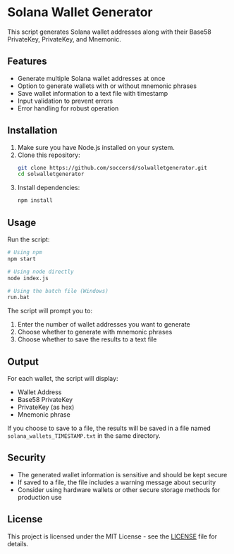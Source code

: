 # Solana Wallet Generator

This script generates Solana wallet addresses along with their Base58 PrivateKey, PrivateKey, and Mnemonic.

## Features

- Generate multiple Solana wallet addresses at once
- Option to generate wallets with or without mnemonic phrases
- Save wallet information to a text file with timestamp
- Input validation to prevent errors
- Error handling for robust operation

## Installation

1. Make sure you have Node.js installed on your system.
2. Clone this repository:
   ```bash
   git clone https://github.com/soccersd/solwalletgenerator.git
   cd solwalletgenerator
   ```
3. Install dependencies:
   ```bash
   npm install
   ```

## Usage

Run the script:

```bash
# Using npm
npm start

# Using node directly
node index.js

# Using the batch file (Windows)
run.bat
```

The script will prompt you to:
1. Enter the number of wallet addresses you want to generate
2. Choose whether to generate with mnemonic phrases
3. Choose whether to save the results to a text file

## Output

For each wallet, the script will display:
- Wallet Address
- Base58 PrivateKey
- PrivateKey (as hex)
- Mnemonic phrase

If you choose to save to a file, the results will be saved in a file named `solana_wallets_TIMESTAMP.txt` in the same directory.

## Security

- The generated wallet information is sensitive and should be kept secure
- If saved to a file, the file includes a warning message about security
- Consider using hardware wallets or other secure storage methods for production use

## License

This project is licensed under the MIT License - see the [LICENSE](LICENSE) file for details. 